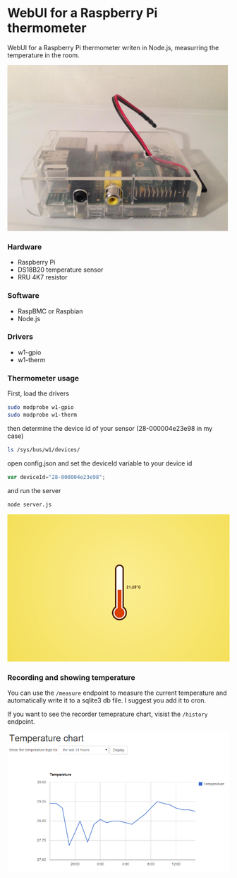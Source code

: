 WebUI for a Raspberry Pi thermometer 
===============

WebUI for a Raspberry Pi thermometer writen in Node.js, measurring the temperature in the room.

![Raspberry Pi with the sensor](https://github.com/igorkulman/rpi-thermometer/raw/readme/rpib.png)

### Hardware

* Raspberry Pi
* DS18B20 temperature sensor
* RRU 4K7 resistor

### Software

* RaspBMC or Raspbian
* Node.js

### Drivers

* w1-gpio
* w1-therm

### Thermometer usage

First, load the drivers

```bash
sudo modprobe w1-gpio  
sudo modprobe w1-therm
```

then determine the device id of your sensor (28-000004e23e98 in my case) 

```bash
ls /sys/bus/w1/devices/   
```

open config.json and set the deviceId variable to your device id

```javascript
var deviceId="28-000004e23e98";
```

and run the server

```bash
node server.js
```

![Raspberry Pi temperature](https://github.com/igorkulman/rpi-thermometer/raw/readme/rpi.png)

### Recording and showing temperature

You can use the `/measure` endpoint to measure the current temperature and automatically write it to a sqlite3 db file. I suggest you add it to cron.

If you want to see the recorder temeprature chart, visist the `/history` endpoint.

![Raspbery Pi temperature history](https://github.com/igorkulman/rpi-thermometer/raw/readme/rpitemp.png)
